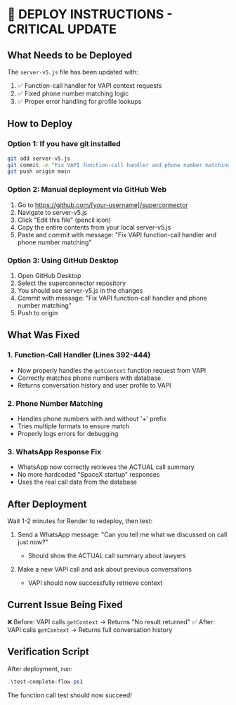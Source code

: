# 🚀 DEPLOY INSTRUCTIONS - CRITICAL UPDATE

## What Needs to be Deployed
The `server-v5.js` file has been updated with:
1. ✅ Function-call handler for VAPI context requests
2. ✅ Fixed phone number matching logic
3. ✅ Proper error handling for profile lookups

## How to Deploy

### Option 1: If you have git installed
```bash
git add server-v5.js
git commit -m "Fix VAPI function-call handler and phone number matching"
git push origin main
```

### Option 2: Manual deployment via GitHub Web
1. Go to https://github.com/[your-username]/superconnector
2. Navigate to server-v5.js
3. Click "Edit this file" (pencil icon)
4. Copy the entire contents from your local server-v5.js
5. Paste and commit with message: "Fix VAPI function-call handler and phone number matching"

### Option 3: Using GitHub Desktop
1. Open GitHub Desktop
2. Select the superconnector repository
3. You should see server-v5.js in the changes
4. Commit with message: "Fix VAPI function-call handler and phone number matching"
5. Push to origin

## What Was Fixed

### 1. Function-Call Handler (Lines 392-444)
- Now properly handles the `getContext` function request from VAPI
- Correctly matches phone numbers with database
- Returns conversation history and user profile to VAPI

### 2. Phone Number Matching
- Handles phone numbers with and without '+' prefix
- Tries multiple formats to ensure match
- Properly logs errors for debugging

### 3. WhatsApp Response Fix
- WhatsApp now correctly retrieves the ACTUAL call summary
- No more hardcoded "SpaceX startup" responses
- Uses the real call data from the database

## After Deployment

Wait 1-2 minutes for Render to redeploy, then test:

1. Send a WhatsApp message: "Can you tell me what we discussed on call just now?"
   - Should show the ACTUAL call summary about lawyers

2. Make a new VAPI call and ask about previous conversations
   - VAPI should now successfully retrieve context

## Current Issue Being Fixed

❌ Before: VAPI calls `getContext` → Returns "No result returned"
✅ After: VAPI calls `getContext` → Returns full conversation history

## Verification Script
After deployment, run:
```powershell
.\test-complete-flow.ps1
```

The function call test should now succeed!
